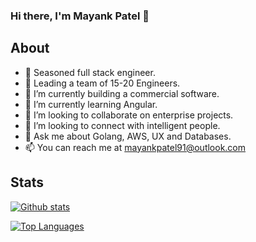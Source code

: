 ### Hi there, I'm Mayank Patel 👋

## About
- 🤠 Seasoned full stack engineer.
- :office: Leading a team of 15-20 Engineers.
- 🔭 I’m currently building a commercial software.
- 🌱 I’m currently learning Angular.
- 👯 I’m looking to collaborate on enterprise projects.
- 🤔 I’m looking to connect with intelligent people.
- 💬 Ask me about Golang, AWS, UX and Databases.
- 📫 You can reach me at mayankpatel91@outlook.com

## Stats


[![Github stats](https://github-readme-stats.vercel.app/api?username=maknahar&count_private=true&show_icons=true&theme=dracula)](https://www.linkedin.com/in/maknahar)

[![Top Languages](https://github-readme-stats.vercel.app/api/top-langs/?username=maknahar&theme=dracula)](https://www.linkedin.com/in/maknahar)
